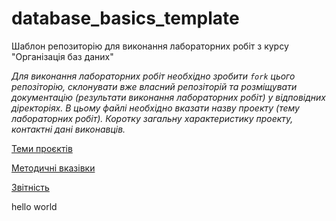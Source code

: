 # database_basics_template

Шаблон репозиторію для виконання лабораторних робіт з курсу "Організація баз даних"

*Для виконання лабораторних робіт необхідно зробити ```fork``` цього репозіторію, склонувати вже власний репозіторій та розміщувати документацію (результати виконання лабораторних робіт) у відповідних діректоріях. 
В цьому файлі необхідно вказати назву проекту (тему лабораторних робіт). Коротку загальну характеристику
проекту, контактні дані виконавців.*

[Теми проєктів](./guidelines/themes.md)

[Методичні вказівки](./guidelines/guidelines.md)

[Звітність](https://docs.google.com/spreadsheets/d/1ePb9OBB7ox0E5-GAh2r6ZU3j--PpAROCUfqzA17kL20/edit?usp=sharing)

hello world

